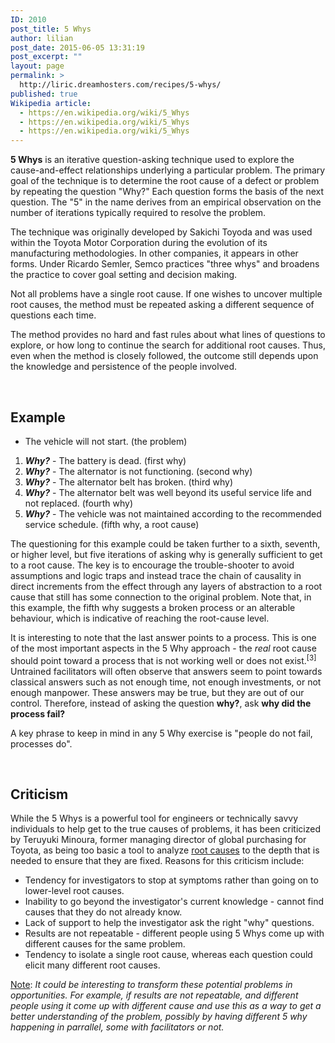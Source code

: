 ```yaml
---
ID: 2010
post_title: 5 Whys
author: lilian
post_date: 2015-06-05 13:31:19
post_excerpt: ""
layout: page
permalink: >
  http://liric.dreamhosters.com/recipes/5-whys/
published: true
Wikipedia article:
  - https://en.wikipedia.org/wiki/5_Whys
  - https://en.wikipedia.org/wiki/5_Whys
  - https://en.wikipedia.org/wiki/5_Whys
---
```

<b>5 Whys</b> is an iterative question-asking technique used to explore the cause-and-effect relationships underlying a particular problem. The primary goal of the technique is to determine the root cause of a defect or problem by repeating the question "Why?" Each question forms the basis of the next question. The "5" in the name derives from an empirical observation on the number of iterations typically required to resolve the problem.

The technique was originally developed by Sakichi Toyoda and was used within the Toyota Motor Corporation during the evolution of its manufacturing methodologies. In other companies, it appears in other forms. Under Ricardo Semler, Semco practices "three whys" and broadens the practice to cover goal setting and decision making.

Not all problems have a single root cause. If one wishes to uncover multiple root causes, the method must be repeated asking a different sequence of questions each time.

The method provides no hard and fast rules about what lines of questions to explore, or how long to continue the search for additional root causes. Thus, even when the method is closely followed, the outcome still depends upon the knowledge and persistence of the people involved.

&nbsp;
<h2><span id="Example" class="mw-headline">Example</span></h2>
<ul>
	<li>The vehicle will not start. (the problem)</li>
</ul>
<ol>
	<li><i><b>Why?</b></i> - The battery is dead. (first why)</li>
	<li><i><b>Why?</b></i> - The alternator is not functioning. (second why)</li>
	<li><b><i>Why?</i></b> - The alternator belt has broken. (third why)</li>
	<li><i><b>Why?</b></i> - The alternator belt was well beyond its useful service life and not replaced. (fourth why)</li>
	<li><i><b>Why?</b></i> - The vehicle was not maintained according to the recommended service schedule. (fifth why, a root cause)</li>
</ol>
The questioning for this example could be taken further to a sixth, seventh, or higher level, but five iterations of asking why is generally sufficient to get to a root cause. The key is to encourage the trouble-shooter to avoid assumptions and logic traps and instead trace the chain of causality in direct increments from the effect through any layers of abstraction to a root cause that still has some connection to the original problem. Note that, in this example, the fifth why suggests a broken process or an alterable behaviour, which is indicative of reaching the root-cause level.

It is interesting to note that the last answer points to a process. This is one of the most important aspects in the 5 Why approach - the <i>real</i> root cause should point toward a process that is not working well or does not exist.<sup id="cite_ref-3" class="reference">[3]</sup> Untrained facilitators will often observe that answers seem to point towards classical answers such as not enough time, not enough investments, or not enough manpower. These answers may be true, but they are out of our control. Therefore, instead of asking the question <b>why?</b>, ask <b>why did the process fail?</b>

A key phrase to keep in mind in any 5 Why exercise is "people do not fail, processes do".

&nbsp;
<h2><span id="Criticism" class="mw-headline">Criticism</span></h2>
While the 5 Whys is a powerful tool for engineers or technically savvy individuals to help get to the true causes of problems, it has been criticized by Teruyuki Minoura, former managing director of global purchasing for Toyota, as being too basic a tool to analyze <a title="Root cause" href="https://en.wikipedia.org/wiki/Root_cause">root causes</a> to the depth that is needed to ensure that they are fixed. Reasons for this criticism include:
<ul>
	<li>Tendency for investigators to stop at symptoms rather than going on to lower-level root causes.</li>
	<li>Inability to go beyond the investigator's current knowledge - cannot find causes that they do not already know.</li>
	<li>Lack of support to help the investigator ask the right "why" questions.</li>
	<li>Results are not repeatable - different people using 5 Whys come up with different causes for the same problem.</li>
	<li>Tendency to isolate a single root cause, whereas each question could elicit many different root causes.</li>
</ul>
<span style="text-decoration: underline;">Note</span>: <em>It could be interesting to transform these potential problems in opportunities. For example, if results are not repeatable, and different people using it come up with different cause and use this as a way to get a better understanding of the problem, possibly by having different 5 why happening in parrallel, some with facilitators or not.</em>